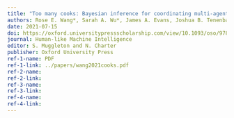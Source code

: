 ```yaml
---
title: "Too many cooks: Bayesian inference for coordinating multi-agent collaboration"
authors: Rose E. Wang*, Sarah A. Wu*, James A. Evans, Joshua B. Tenenbaum, David C. Parkes, and Max Kleiman-Weiner
date: 2021-07-15
doi: https://oxford.universitypressscholarship.com/view/10.1093/oso/9780198862536.001.0001/oso-9780198862536-chapter-8
journal: Human-like Machine Intelligence
editor: S. Muggleton and N. Charter
publisher: Oxford University Press
ref-1-name: PDF
ref-1-link: ../papers/wang2021cooks.pdf
ref-2-name: 
ref-2-link: 
ref-3-name:
ref-3-link:
ref-4-name:
ref-4-link:
---
```


